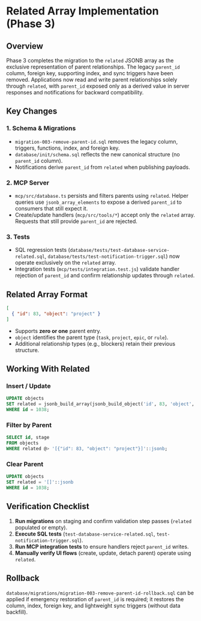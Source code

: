 # Related Array Implementation (Phase 3)

## Overview
Phase 3 completes the migration to the `related` JSONB array as the exclusive representation of parent relationships. The legacy `parent_id` column, foreign key, supporting index, and sync triggers have been removed. Applications now read and write parent relationships solely through `related`, with `parent_id` exposed only as a derived value in server responses and notifications for backward compatibility.

## Key Changes

### 1. Schema & Migrations
- `migration-003-remove-parent-id.sql` removes the legacy column, triggers, functions, index, and foreign key.
- `database/init/schema.sql` reflects the new canonical structure (no `parent_id` column).
- Notifications derive `parent_id` from `related` when publishing payloads.

### 2. MCP Server
- `mcp/src/database.ts` persists and filters parents using `related`. Helper queries use `jsonb_array_elements` to expose a derived `parent_id` to consumers that still expect it.
- Create/update handlers (`mcp/src/tools/*`) accept only the `related` array. Requests that still provide `parent_id` are rejected.

### 3. Tests
- SQL regression tests (`database/tests/test-database-service-related.sql`, `database/tests/test-notification-trigger.sql`) now operate exclusively on the `related` array.
- Integration tests (`mcp/tests/integration.test.js`) validate handler rejection of `parent_id` and confirm relationship updates through `related`.

## Related Array Format
```json
[
  { "id": 83, "object": "project" }
]
```
- Supports **zero or one** parent entry.
- `object` identifies the parent type (`task`, `project`, `epic`, or `rule`).
- Additional relationship types (e.g., blockers) retain their previous structure.

## Working With Related

### Insert / Update
```sql
UPDATE objects
SET related = jsonb_build_array(jsonb_build_object('id', 83, 'object', 'project'))
WHERE id = 1038;
```

### Filter by Parent
```sql
SELECT id, stage
FROM objects
WHERE related @> '[{"id": 83, "object": "project"}]'::jsonb;
```

### Clear Parent
```sql
UPDATE objects
SET related = '[]'::jsonb
WHERE id = 1038;
```

## Verification Checklist
1. **Run migrations** on staging and confirm validation step passes (`related` populated or empty).
2. **Execute SQL tests** (`test-database-service-related.sql`, `test-notification-trigger.sql`).
3. **Run MCP integration tests** to ensure handlers reject `parent_id` writes.
4. **Manually verify UI flows** (create, update, detach parent) operate using `related`.

## Rollback
`database/migrations/migration-003-remove-parent-id-rollback.sql` can be applied if emergency restoration of `parent_id` is required; it restores the column, index, foreign key, and lightweight sync triggers (without data backfill).
